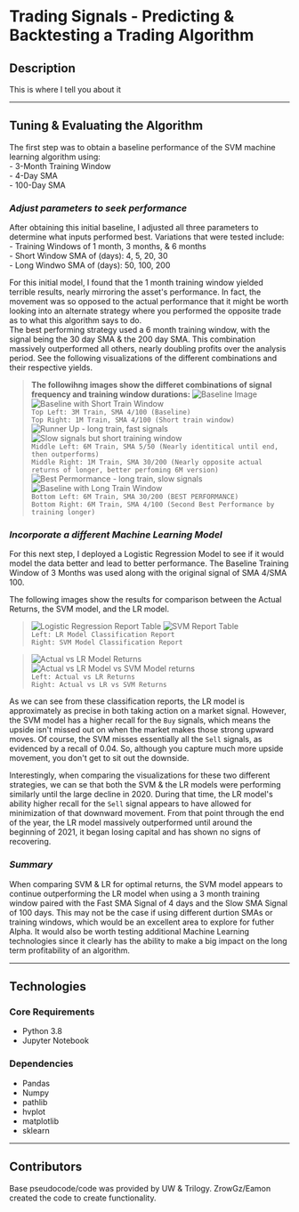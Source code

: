 # Trading Signals - Predicting & Backtesting a Trading Algorithm

## Description

This is where I tell you about it  

---
## Tuning & Evaluating the Algorithm

The first step was to obtain a baseline performance of the SVM machine learning algorithm using:  
    - 3-Month Training Window  
    - 4-Day SMA  
    - 100-Day SMA  

### *Adjust parameters to seek performance*
After obtaining this initial baseline, I adjusted all three parameters to determine what inputs performed best. Variations that were tested include: 
    - Training Windows of 1 month, 3 months, & 6 months  
    - Short Window SMA of (days): 4, 5, 20, 30  
    - Long Windwo SMA of (days): 50, 100, 200  

For this initial model, I found that the 1 month training window yielded terrible results, nearly mirroring the asset's performance. In fact, the movement was so opposed to the actual performance that it might be worth looking into an alternate strategy where you performed the opposite trade as to what this algorithm says to do.  
The best performing strategy used a 6 month training window, with the signal being the 30 day SMA & the 200 day SMA. This combination massively outperformed all others, nearly doubling profits over the analysis period. See the following visualizations of the different combinations and their respective yields.

>**The followihng images show the differet combinations of signal frequency and training window durations:**
>![Baseline Image](images/SVM_3M_SMA4-100.png)
>![Baseline with Short Train Window](images/SVM_1M_SMA4-100.png)  
>`Top Left: 3M Train, SMA 4/100 (Baseline)`  
>`Top Right: 1M Train, SMA 4/100 (Short train window)`  
>![Runner Up - long train, fast signals](images/SVM_6M_SMA5-50.png)
>![Slow signals but short training window](images/SVM_1M_SMA30-200.png)  
>`Middle Left: 6M Train, SMA 5/50 (Nearly identitical until end, then outperforms)`  
>`Middle Right: 1M Train, SMA 30/200 (Nearly opposite actual returns of longer, better perfoming 6M version)`  
>![Best Permormance - long train, slow signals](images/SVM_6M_SMA30-200.png)
>![Baseline with Long Train Window](images/SVM_6M_SMA4-100.png)  
>`Bottom Left: 6M Train, SMA 30/200 (BEST PERFORMANCE)`  
>`Bottom Right: 6M Train, SMA 4/100 (Second Best Performance by training longer)`  

### *Incorporate a different Machine Learning Model*
For this next step, I deployed a Logistic Regression Model to see if it would model the data better and lead to better performance. The Baseline Training Window of 3 Months was used along with the original signal of SMA 4/SMA 100.  

The following images show the results for comparison between the Actual Returns, the SVM model, and the LR model.  

>![Logistic Regression Report Table](images/report_lr.png)
>![SVM Report Table](images/report_svm.png)  
>`Left: LR Model Classification Report`  
>`Right: SVM Model Classification Report`  


>![Actual vs LR Model Returns](images/Returns_LR.png)
>![Actual vs LR Model vs SVM Model returns](images/Returns_SVM_LR.png)  
>`Left: Actual vs LR Returns`  
>`Right: Actual vs LR vs SVM Returns` 

As we can see from these classification reports, the LR model is approximately as precise in both taking action on a market signal. However, the SVM model has a higher recall for the `Buy` signals, which means the upside isn't missed out on when the market makes those strong upward moves. Of course, the SVM misses essentially all the `Sell` signals, as evidenced by a recall of 0.04. So, although you capture much more upside movement, you don't get to sit out the downside.  

Interestingly, when comparing the visualizations for these two different strategies, we can se that both the SVM & the LR models were performing similarly until the large decline in 2020. During that time, the LR model's ability higher recall for the `Sell` signal appears to have allowed for minimization of that downward movement. From that point through the end of the year, the LR model massively outperformed until around the beginning of 2021, it began losing capital and has shown no signs of recovering.  

### *Summary*

When comparing SVM & LR for optimal returns, the SVM model appears to continue outperforming the LR model when using a 3 month training window paired with the Fast SMA Signal of 4 days and the Slow SMA Signal of 100 days. This may not be the case if using different durtion SMAs or training windows, which would be an excellent area to explore for futher Alpha. It would also be worth testing additional Machine Learning technologies since it clearly has the ability to make a big impact on the long term profitability of an algorithm.

---
## Technologies

### Core Requirements
- Python 3.8
- Jupyter Notebook

### Dependencies
- Pandas
- Numpy
- pathlib
- hvplot
- matplotlib
- sklearn

---
## Contributors

Base pseudocode/code was provided by UW & Trilogy. ZrowGz/Eamon created the code to create functionality.